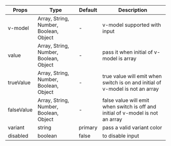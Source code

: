 | Props | Type | Default | Description |
| ------------ | ------------ | ------------ | ------------ |
| v-model | Array, String, Number, Boolean, Object | - | v-model supported with input |
| value | Array, String, Number, Boolean, Object | - | pass it when initial of v-model is array |
| trueValue | Array, String, Number, Boolean, Object | - | true value will emit when switch is on and initial of v-model is not an array |
| falseValue | Array, String, Number, Boolean, Object | - | false value will emit when switch is off and initial of v-model is not an array |
| variant | string | primary | pass a valid variant color |
| disabled | boolean | false | to disable input |